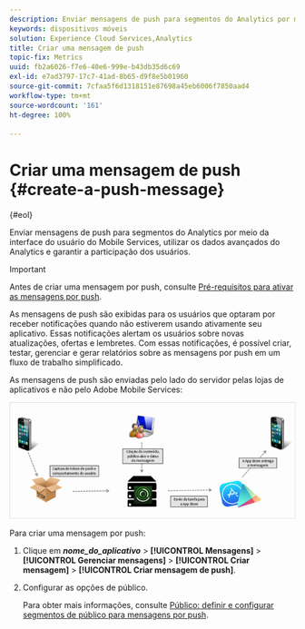 ```yaml
---
description: Enviar mensagens de push para segmentos do Analytics por meio da interface do usuário do Mobile Services, utilizar os dados avançados do Analytics e garantir a participação dos usuários.
keywords: dispositivos móveis
solution: Experience Cloud Services,Analytics
title: Criar uma mensagem de push
topic-fix: Metrics
uuid: fb2a6026-f7e6-40e6-999e-b43db35d6c69
exl-id: e7ad3797-17c7-41ad-8b65-d9f8e5b01960
source-git-commit: 7cfaa5f6d1318151e87698a45eb6006f7850aad4
workflow-type: tm+mt
source-wordcount: '161'
ht-degree: 100%

---
```


# Criar uma mensagem de push {#create-a-push-message}

{#eol}

Enviar mensagens de push para segmentos do Analytics por meio da interface do usuário do Mobile Services, utilizar os dados avançados do Analytics e garantir a participação dos usuários.

>[!IMPORTANT]
>
>Antes de criar uma mensagem por push, consulte [Pré-requisitos para ativar as mensagens por push](/help/using/c-manage-app-settings/c-mob-confg-app/configure-push-messaging/prerequisites-push-messaging.md).

As mensagens de push são exibidas para os usuários que optaram por receber notificações quando não estiverem usando ativamente seu aplicativo. Essas notificações alertam os usuários sobre novas atualizações, ofertas e lembretes. Com essas notificações, é possível criar, testar, gerenciar e gerar relatórios sobre as mensagens por push em um fluxo de trabalho simplificado.

As mensagens de push são enviadas pelo lado do servidor pelas lojas de aplicativos e não pelo Adobe Mobile Services:

![](assets/push_message_diagram.png)

Para criar uma mensagem por push:

1. Clique em ***nome_do_aplicativo*** > **[!UICONTROL Mensagens]** > **[!UICONTROL Gerenciar mensagens]** > **[!UICONTROL Criar mensagem]** > **[!UICONTROL Criar mensagem de push]**.
1. Configurar as opções de público.

   Para obter mais informações, consulte [Público: definir e configurar segmentos de público para mensagens por push](/help/using/in-app-messaging/t-create-push-message/c-audience-push-message.md).
